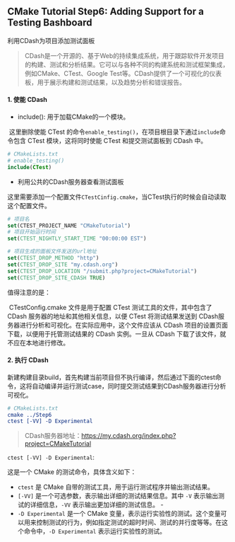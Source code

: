 ## CMake Tutorial Step6: Adding Support for a Testing Bashboard

利用CDash为项目添加测试面板

> ​	CDash是一个开源的、基于Web的持续集成系统，用于跟踪软件开发项目的构建、测试和分析结果。它可以与各种不同的构建系统和测试框架集成，例如CMake、CTest、Google Test等。CDash提供了一个可视化的仪表板，用于展示构建和测试结果，以及趋势分析和错误报告。

#### 1. 使能 CDash

* include(): 用于加载CMake的一个模块。

​	这里删除使能 CTest 的命令`enable_testing()`，在项目根目录下通过`include`命令包含 CTest 模块，这将同时使能 CTest 和提交测试面板到 CDash 中。

```cmake
# CMakeLists.txt
# enable_testing()
include(CTest)
```

* 利用公共的CDash服务器查看测试面板

​	这里需要添加一个配置文件`CTestCinfig.cmake`，当CTest执行的时候会自动读取这个配置文件。

```cmake
# 项目名
set(CTEST_PROJECT_NAME "CMakeTutorial")
# 项目开始运行时间
set(CTEST_NIGHTLY_START_TIME "00:00:00 EST")

# 项目生成的面板文件发送的url地址
set(CTEST_DROP_METHOD "http")
set(CTEST_DROP_SITE "my.cdash.org")
set(CTEST_DROP_LOCATION "/submit.php?project=CMakeTutorial")
set(CTEST_DROP_SITE_CDASH TRUE)
```

值得注意的是：

​	CTestConfig.cmake 文件是用于配置 CTest 测试工具的文件，其中包含了CDash 服务器的地址和其他相关信息，以便 CTest 将测试结果发送到 CDash服务器进行分析和可视化。在实际应用中，这个文件应该从 CDash 项目的设置页面下载，以便用于托管测试结果的 CDash 实例。一旦从 CDash 下载了该文件，就不应在本地进行修改。

#### 2. 执行 CDash

新建构建目录build，首先构建当前项目但不执行编译，然后通过下面的ctest命令，这将自动编译并运行测试case，同时提交测试结果到CDash服务器进行分析可视化。

```cmake
# CMakeLists.txt
cmake ../Step6
ctest [-VV] -D Experimental
```

> CDash服务器地址：https://my.cdash.org/index.php?project=CMakeTutorial



`ctest [-VV] -D Experimental`:

这是一个 CMake 的测试命令，具体含义如下： 

- `ctest` 是 CMake 自带的测试工具，用于运行测试程序并输出测试结果。 
-  `[-VV]` 是一个可选参数，表示输出详细的测试结果信息。其中 `-V` 表示输出测试的详细信息，`-VV` 表示输出更加详细的测试信息。 -
-  `-D Experimental` 是一个 CMake 变量，表示运行实验性的测试。这个变量可以用来控制测试的行为，例如指定测试的超时时间、测试的并行度等等。在这个命令中，`-D Experimental` 表示运行实验性的测试。
